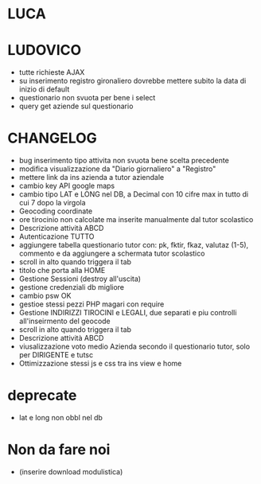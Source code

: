 # LUCA

# LUDOVICO
- tutte richieste AJAX
- su inserimento registro gironaliero dovrebbe mettere subito la data di inizio di default
- questionario non svuota per bene i select
- query get aziende sul questionario

# CHANGELOG
- bug inserimento tipo attivita non svuota bene scelta precedente
- modifica visualizzazione da "Diario giornaliero" a "Registro"
- mettere link da ins azienda a tutor aziendale
- cambio key API google maps
- cambio tipo LAT e LONG nel DB, a Decimal con 10 cifre max in tutto di cui 7 dopo la virgola
- Geocoding coordinate
- ore tirocinio non calcolate ma inserite manualmente dal tutor scolastico
- Descrizione attività ABCD
- Autenticazione TUTTO
- aggiungere tabella questionario tutor con: pk, fktir, fkaz, valutaz (1-5), commento e da aggiungere 
	a schermata tutor scolastico
- scroll in alto quando triggera il tab 
- titolo che porta alla HOME
- Gestione Sessioni (destroy all'uscita)
- gestione credenziali db migliore
- cambio psw OK
- gestioe stessi pezzi PHP magari con require
- Gestione INDIRIZZI TIROCINI e LEGALI, due separati e piu controlli all'inseirmento del geocode
- scroll in alto quando triggera il tab 
- Descrizione attività ABCD
- viusalizzazione voto medio Azienda secondo il questionario tutor, solo per DIRIGENTE e tutsc
- Ottimizzazione stessi js e css tra ins view e home

# deprecate
- lat e long non obbl nel db 

# Non da fare noi
- (inserire download modulistica)